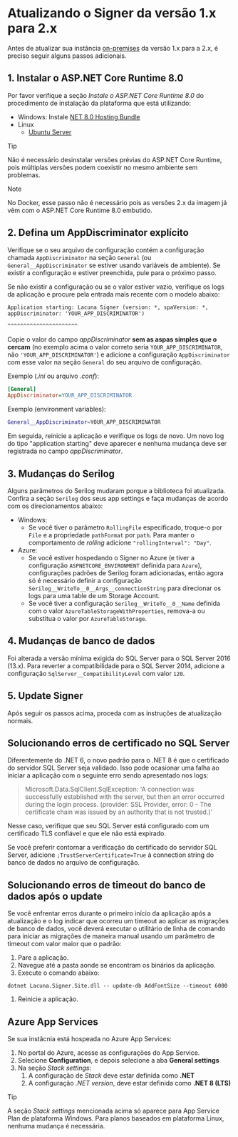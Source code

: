 ﻿# Atualizando o Signer da versão 1.x para 2.x

Antes de atualizar sua instância [on-premises](index.md) da versão 1.x para a 2.x, é preciso seguir alguns passos adicionais.

## 1. Instalar o ASP.NET Core Runtime 8.0

Por favor verifique a seção *Instale o ASP.NET Core Runtime 8.0* do procedimento de instalação da plataforma que está utilizando:

* Windows: Instale <a href="https://dotnet.microsoft.com/en-us/download/dotnet/thank-you/runtime-aspnetcore-8.0.15-windows-hosting-bundle-installer" target="_blank">NET 8.0 Hosting Bundle</a>
* Linux
  * [Ubuntu Server](linux/install-ubuntu.md#install-aspnet-core)
  <!-- [Red Hat Enterprise Linux](linux/install-rhel.md#install-aspnet-core) -->
  <!-- [Oracle Linux](linux/install-oracle.md#install-aspnet-core) -->

> [!TIP]
> Não é necessário desinstalar versões prévias do ASP.NET Core Runtime, pois múltiplas versões podem coexistir no mesmo ambiente sem problemas.

> [!NOTE]
> No Docker, esse passo não é necessário pois as versões 2.x da imagem já vêm com o ASP.NET Core Runtime 8.0 embutido.

## 2. Defina um AppDiscriminator explícito

Verifique se o seu arquivo de configuração contém a configuração chamada `AppDiscriminator` na seção `General` (ou `General__AppDiscriminator` se estiver usando variáveis de ambiente).
Se existir a configuração e estiver preenchida, pule para o próximo passo.

Se não existir a configuração ou se o valor estiver vazio, verifique os logs da aplicação e procure pela entrada mais recente com o modelo abaixo:

```
Application starting: Lacuna Signer (version: *, spaVersion: *, appDiscriminator: 'YOUR_APP_DISCRIMINATOR')
                                                                                   ^^^^^^^^^^^^^^^^^^^^^^
```

Copie o valor do campo *appDiscriminator* **sem as aspas simples que o cercam** (no exemplo acima o valor correto seria `YOUR_APP_DISCRIMINATOR`,
não `'YOUR_APP_DISCRIMINATOR'`) e adicione a configuração `AppDiscriminator` com esse valor na seção `General` do seu arquivo de configuração.

Exemplo (*.ini* ou arquivo *.conf*):

```ini
[General]
AppDiscriminator=YOUR_APP_DISCRIMINATOR
```

Exemplo (environment variables):

```sh
General__AppDiscriminator=YOUR_APP_DISCRIMINATOR
```

Em seguida, reinicie a aplicação e verifique os logs de novo. Um novo log do tipo "application starting" deve aparecer e nenhuma mudança deve ser registrada no campo *appDiscriminator*.

## 3. Mudanças do Serilog

Alguns parâmetros do Serilog mudaram porque a biblioteca foi atualizada. Confira a seção `Serilog` dos seus app settings e faça mudanças de acordo com os direcionamentos abaixo:

* Windows:
  * Se você tiver o parâmetro `RollingFile` especificado, troque-o por `File` e a propriedade `pathFormat` por `path`. Para manter o comportamento de *rolling* adicione `"rollingInterval": "Day"`.
* Azure:
  * Se você estiver hospedando o Signer no Azure (e tiver a configuração `ASPNETCORE_ENVIRONMENT` definida para `Azure`), configurações padrões de Serilog foram adicionadas, então agora só é necessário definir a configuração `Serilog__WriteTo__0__Args__connectionString` para direcionar os logs para uma table de um Storage Account.
  * Se você tiver a configuração `Serilog__WriteTo__0__Name` definida com o valor `AzureTableStorageWithProperties`, remova-a ou substitua o valor por `AzureTableStorage`.

## 4. Mudanças de banco de dados

Foi alterada a versão mínima exigida do SQL Server para o SQL Server 2016 (13.x). Para reverter a compatibilidade para o SQL Server 2014, 
adicione a configuração `SqlServer__CompatibilityLevel` com valor `120`.

## 5. Update Signer

Após seguir os passos acima, proceda com as instruções de atualização normais.

## Solucionando erros de certificado no SQL Server

Diferentemente do .NET 6, o novo padrão para o .NET 8 é que o certificado do servidor SQL Server seja validado. Isso pode ocasionar uma falha ao iniciar a aplicação com o seguinte
erro sendo apresentado nos logs:

> Microsoft.Data.SqlClient.SqlException: 'A connection was successfully established with the server, but then an error occurred during the login process. (provider: SSL Provider, error: 0 - The certificate chain was issued by an authority that is not trusted.)'

Nesse caso, verifique que seu SQL Server está configurado com um certificado TLS confiável e que ele não está expirado.

Se você preferir contornar a verificação do certificado do servidor SQL Server, adicione `;TrustServerCertificate=True` à connection string do banco de dados no arquivo de configuração.

## Solucionando erros de timeout do banco de dados após o update

Se você enfrentar erros durante o primeiro início da aplicação após a atualização e o log indicar que ocorreu um timeout ao aplicar as migrações de banco de dados, você deverá 
executar o utilitário de linha de comando para iniciar as migrações de maneira manual usando um parâmetro de timeout com valor maior que o padrão:

1. Pare a aplicação.
1. Navegue até a pasta aonde se encontram os binários da aplicação.
1. Execute o comando abaixo:
```
dotnet Lacuna.Signer.Site.dll -- update-db AddFontSize --timeout 6000
```
1. Reinicie a aplicação.

## Azure App Services

Se sua instâcnia está hospeada no Azure App Services:

1. No portal do Azure, acesse as configurações do App Service.
1. Selecione **Configuration**, e depois selecione a aba **General settings**
1. Na seção *Stack settings*:
   1. A configuração de *Stack* deve estar definida como **.NET**
   1. A configuração *.NET version*, deve estar definida como **.NET 8 (LTS)**

> [!TIP]
> A seção *Stack settings* mencionada acima só aparece para App Service Plan de plataforma Windows. Para planos baseados em plataforma Linux, nenhuma mudança é necessária.
